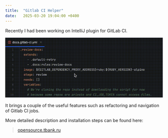 ```yaml
---
title:  "Gitlab CI Helper"
date:   2025-03-20 19:04:00 +0400
---
```


Recently I had been working on IntelliJ plugin for GitLab CI.

![Jobs](/assets/posts/gitlab-ci-helper/jobs.gif)

It brings a couple of the useful features such as refactoring and navigation of Gitlab CI jobs.

More detailed description and installation steps can be found here:

> [opensource.tbank.ru](https://opensource.tbank.ru/mobile-tech/gitlab-ci-helper)
